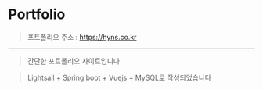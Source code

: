 # Portfolio
> 포트폴리오 주소 : https://hyns.co.kr
-----
> 간단한 포트폴리오 사이트입니다

> Lightsail + Spring boot + Vuejs + MySQL로 작성되었습니다

